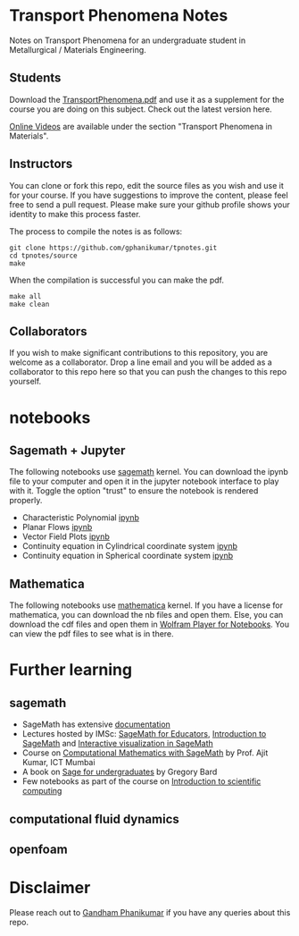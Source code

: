 # Transport Phenomena Notes

Notes on Transport Phenomena for an undergraduate student in Metallurgical / Materials Engineering.

## Students

Download the [TransportPhenomena.pdf](./TransportPhenomena.pdf) and use it as a supplement for the course you are doing on this subject. Check out the latest version here.

[Online Videos](https://gphanikumar.github.io/nptel.html) are available under the section "Transport Phenomena in Materials".

## Instructors

You can clone or fork this repo, edit the source files as you wish and use it for your course. If you have suggestions to improve the content, please feel free to send a pull request. Please make sure your github profile shows your identity to make this process faster.

The process to compile the notes is as follows:

    git clone https://github.com/gphanikumar/tpnotes.git
    cd tpnotes/source
    make

When the compilation is successful you can make the pdf.

    make all
    make clean

## Collaborators

If you wish to make significant contributions to this repository, you are welcome as a collaborator. Drop a line email and you will be added as a collaborator to this repo here so that you can push the changes to this repo yourself.

# notebooks

## Sagemath + Jupyter

The following notebooks use [sagemath](https://sagemath.org) kernel. You can download the ipynb file to your computer and open it in the jupyter notebook interface to play with it. Toggle the option "trust" to ensure the notebook is rendered properly.

* Characteristic Polynomial [ipynb](sage-notebooks/CharacteristicPolynomial.ipynb)
* Planar Flows [ipynb](sage-notebooks/PlanarFlows.ipynb)
* Vector Field Plots [ipynb](sage-notebooks/VectorFieldPlots.ipynb)
* Continuity equation in Cylindrical coordinate system [ipynb](sage-notebooks/ContinuityCylindrical.ipynb)
* Continuity equation in Spherical coordinate system [ipynb](sage-notebooks/ContinuitySpherical.ipynb)


## Mathematica 

The following notebooks use [mathematica](https://www.wolfram.com/mathematica) kernel. If you have a license for mathematica, you can download the nb files and open them. Else, you can download the cdf files and open them in [Wolfram Player for Notebooks](https://www.wolfram.com/player). You can view the pdf files to see what is in there.

# Further learning

## sagemath

* SageMath has extensive [documentation](https://doc.sagemath.org/)
* Lectures hosted by IMSc: [SageMath for Educators](https://ekalavya.imsc.res.in/node/3991), [Introduction to SageMath](https://ekalavya.imsc.res.in/node/3990) and [Interactive visualization in SageMath](https://ekalavya.imsc.res.in/node/3994)
* Course on [Computational Mathematics with SageMath](https://archive.nptel.ac.in/courses/111/106/111106149/) by Prof. Ajit Kumar, ICT Mumbai
* A book on [Sage for undergraduates](http://gregorybard.com/Sage.html) by Gregory Bard
* Few notebooks as part of the course on [Introduction to scientific computing](https://github.com/gphanikumar/mm2090)

## computational fluid dynamics
## openfoam

# Disclaimer

Please reach out to [Gandham Phanikumar](https://gphanikumar.github.io/) if you have any queries about this repo.
